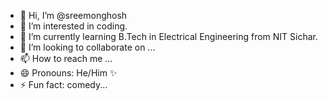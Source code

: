 - 👋 Hi, I’m @sreemonghosh
- 👀 I’m interested in coding.
- 🌱 I’m currently learning B.Tech in Electrical Engineering from NIT Sichar.
- 💞️ I’m looking to collaborate on ...
- 📫 How to reach me ...
- 😄 Pronouns: He/Him ✨
- ⚡ Fun fact: comedy...

<!---
sreemonghosh/sreemonghosh is a ✨ special ✨ repository because its `README.md` (this file) appears on your GitHub profile.
You can click the Preview link to take a look at your changes.
--->
